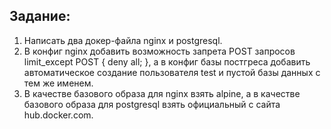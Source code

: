 ## Задание:
1. Написать два докер-файла nginx и postgresql.
2. В конфиг nginx добавить возможность запрета POST запросов limit_except POST { deny all; }, а в конфиг базы постгреса добавить автоматическое создание пользователя test и пустой базы данных с тем же именем.
3. В качестве базового образа для nginx взять alpine, а в качестве базового образа для postgresql взять официальный с сайта hub.docker.com.

